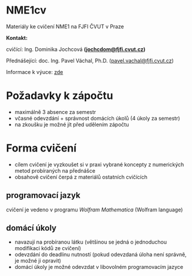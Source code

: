 # NME1cv
Materiály ke cvičení NME1 na FJFI ČVUT v Praze

**Kontakt:**

cvičící: Ing. Dominika Jochcová **([jochcdom@fjfi.cvut.cz](jochcdom@fjfi.cvut.cz))**

Přednášející: doc. Ing. Pavel Váchal, Ph.D. ([pavel.vachal@fjfi.cvut.cz](pavel.vachal@fjfi.cvut.cz))

Informace k výuce: [zde](http://kfe.fjfi.cvut.cz/~vachal/edu/nme/) 

# Požadavky k zápočtu

- maximálně 3 absence za semestr
- včasné odevzdání + správnost domácích úkolů (4 úkoly za semestr)
- na zkoušku je možné jít před udělením zápočtu

# Forma cvičení

- cílem cvičení je vyzkoušet si v praxi vybrané koncepty z numerických metod probíraných na přednášce
- obsahově cvičení čerpá z materiálů ostatních cvičících

## programovací jazyk

cvičení je vedeno v programu *Wolfram Mathematica* (Wolfram language)

## domácí úkoly

 - navazují na probíranou látku (většinou se jedná o jednoduchou modifikaci kódů ze cvičení)
 - odevzdání do deadlinu nutností (pokud odevzdaná úloha není správně, je možné ji opravit)
 - domácí úkoly je možné odevzdat v libovolném programovacím jazyce
   
